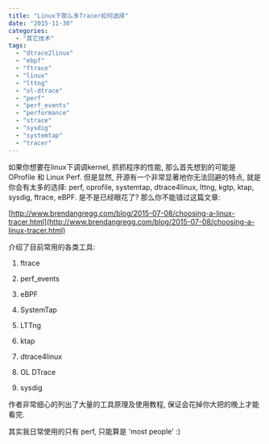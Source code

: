 ```yaml
---
title: "Linux下那么多Tracer如何选择"
date: "2015-11-30"
categories: 
  - "其它技术"
tags: 
  - "dtrace2linux"
  - "ebpf"
  - "ftrace"
  - "linux"
  - "lttng"
  - "ol-dtrace"
  - "perf"
  - "perf_events"
  - "performance"
  - "strace"
  - "sysdig"
  - "systemtap"
  - "tracer"
---
```


如果你想要在linux下调调kernel, 抓抓程序的性能, 那么首先想到的可能是 OProfile 和 Linux Perf. 但是显然, 开源有一个非常显著地你无法回避的特点, 就是你会有太多的选择: perf, oprofile, systemtap, dtrace4linux, lttng, kgtp, ktap, sysdig, ftrace, eBPF. 是不是已经眼花了? 那么你不能错过这篇文章:

[http://www.brendangregg.com/blog/2015-07-08/choosing-a-linux-tracer.html](http://www.brendangregg.com/blog/2015-07-08/choosing-a-linux-tracer.html)

介绍了目前常用的各类工具:

1. ftrace

3. perf\_events

5. eBPF

7. SystemTap

9. LTTng

11. ktap

13. dtrace4linux

15. OL DTrace

17. sysdig

作者非常细心的列出了大量的工具原理及使用教程, 保证会花掉你大把的晚上才能看完.

其实我日常使用的只有 perf, 只能算是 'most people' :)
